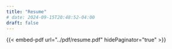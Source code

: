 ```yaml
---
title: "Resume"
# date: 2024-09-15T20:48:52-04:00
draft: false
---
```


{{< embed-pdf url="../pdf/resume.pdf" hidePaginator="true" >}}

